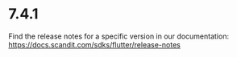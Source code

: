 
# 7.4.1

Find the release notes for a specific version in our documentation: https://docs.scandit.com/sdks/flutter/release-notes
